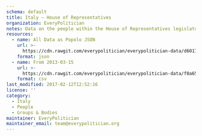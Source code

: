 ```yaml
---
schema: default
title: Italy — House of Representatives
organization: EveryPolitician
notes: Data on the people within the House of Representatives legislature of Italy.
resources:
  - name: All Data as Popolo JSON
    url: >-
      https://cdn.rawgit.com/everypolitician/everypolitician-data/d601774fb8bce3febcb44d70e586172e5192c99e/data/Italy/House/ep-popolo-v1.0.json
    format: json
  - name: From 2013-03-15
    url: >-
      https://cdn.rawgit.com/everypolitician/everypolitician-data/f0a65e46fc6582c92ddba0339accd4d634c06050/data/Italy/House/term-17.csv
    format: csv
last_modified: 2017-02-12T12:52:16
license: ''
category:
  - Italy
  - People
  - Groups & Bodies
maintainer: EveryPolitician
maintainer_email: team@everypolitician.org
---
```

